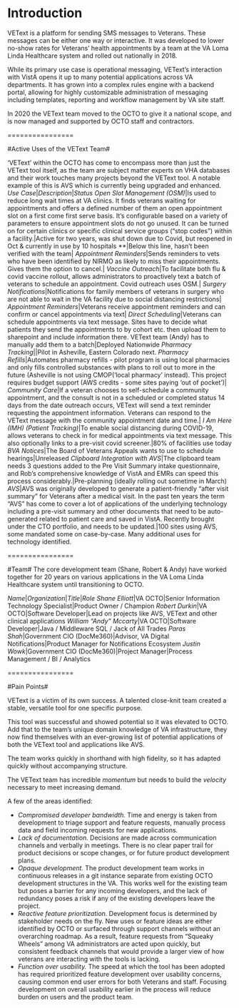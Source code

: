 # Introduction #

VEText is a platform for sending SMS messages to Veterans. These messages can be either one way or interactive. It was developed to lower no-show rates for Veterans’ health appointments by a team at the VA Loma Linda Healthcare system and rolled out nationally in 2018. 

While its primary use case is operational messaging, VEText’s interaction with VistA opens it up to many potential applications across VA departments. It has grown into a complex rules engine with a backend portal, allowing for highly customizable administration of messaging including templates, reporting and workflow management by VA site staff. 

In 2020 the VEText team moved to the OCTO to give it a national scope, and is now managed and supported by OCTO staff and contractors.


================

#Active Uses of the VEText Team#

‘VEText’ within the OCTO has come to encompass more than just the VEText tool itself, as the team are subject matter experts on VHA databases and their work touches many projects beyond the VEText tool. A notable example of this is AVS which is currently being upgraded and enhanced. 
*Use Case*|*Description*|*Status*
*Open Slot Management (OSM)*|Is used to reduce long wait times at VA clinics. It finds veterans waiting for appointments and offers a defined number of them an open appointment slot on a first come first serve basis. It’s configurable based on a variety of parameters to ensure appointment slots do not go unused. It can be turned on for certain clinics or specific clinical service groups (“stop codes”) within a facility.|Active for two years, was shut down due to Covid, but reopened in Oct & currently in use by 10 hospitals
**|Below this line, hasn’t been verified with the team|
*Appointment Reminders*|Sends reminders to vets who have been identified by NIRMO as likely to miss their appointments. Gives them the option to cancel.|
*Vaccine Outreach*|To facilitate both flu & covid vaccine rollout, allows administrators to proactively text a batch of veterans to schedule an appointment. Covid outreach uses OSM.|
*Surgery Notifications*|Notifications for family members of veterans in surgery who are not able to wait in the VA facility due to social distancing restrictions|
*Appointment Reminders*|Veterans receive appointment reminders and can confirm or cancel appointments via text|
*Direct Scheduling*|Veterans can schedule appointments via text message. Sites have to decide what patients they send the appointments to by cohort etc. then upload them to sharepoint and include information there. VEText team (Andy) has to manually add them to a batch|Deployed Nationwide
*Pharmacy Tracking*||Pilot in Asheville, Eastern Colorado next.
*Pharmacy Refills*|Automates pharmacy refills - pilot program is using local pharmacies and only fills controlled substances with plans to roll out to more in the future (Asheville is not using CMOP(‘local pharmacy’ instead). This project requires budget support (AWS credits - some sites paying ‘out of pocket’)|
*Community Care*|If a veteran chooses to self-schedule a community appointment, and the consult is not in a scheduled or completed status 14 days from the date outreach occurs, VEText will send a text reminder requesting the appointment information. Veterans can respond to the VEText message with the community appointment date and time.|
*I Am Here (IMH) (Patient Tracking)*|To enable social distancing during COVID-19, allows veterans to check in for medical appointments via text message. This also optionally links to a pre-visit covid screener.|80% of facilities use today
*BVA Notices*|The Board of Veterans Appeals wants to use to schedule hearings|Unreleased
*Clipboard Integration with AVS*|The clipboard team needs 3 questions added to the Pre Visit Summary intake questionnaire, and Rob’s comprehensive knowledge of VistA and EMRs can speed this process considerably.|Pre-planning (ideally rolling out sometime in March)
*AVS*|AVS was originally developed to generate a patient-friendly “after visit summary” for Veterans after a medical visit. In the past ten years the term “AVS” has come to cover a lot of applications of the underlying technology including a pre-visit summary and other documents that need to be auto-generated related to patient care and saved in VistA. Recently brought under the CTO portfolio, and needs to be updated.|100 sites using AVS, some mandated some on case-by-case. Many additional uses for technology identified.


================

#Team#
The core development team (Shane, Robert & Andy) have worked together for 20 years on various applications in the VA Loma Linda Healthcare system until transitioning to OCTO. 

*Name*|*Organization*|*Title*|*Role*
*Shane Elliott*|VA OCTO|Senior Information Technology Specialist|Product Owner / Champion
*Robert Durkin*|VA OCTO|Software Developer|Lead on projects like AVS, VEText and other clinical applications
*William “Andy” Mccarty*|VA OCTO|Software Developer|Java / Middleware SQL / Jack of All Trades
*Paras Shah*|Government CIO (DocMe360)|Advisor, VA Digital Notifications|Product Manager for Notifications Ecosystem
*Justin Wowk*|Government CIO (DocMe360)|Project Manager|Process Management / BI / Analytics


================

#Pain Points#

VEText is a victim of its own success. A talented close-knit team created a stable, versatile tool for one specific purpose. 

This tool was successful and showed potential so it was elevated to OCTO. Add that to the team’s unique domain knowledge of VA infrastructure, they now find themselves with an ever-growing list of potential applications of both the VEText tool and applications like AVS.

The team works quickly in shorthand with high fidelity, so it has adapted quickly without accompanying structure. 

The VEText team has incredible *momentum* but needs to build the *velocity* necessary to meet increasing demand.  

A few of the areas identified:

+ *Compromised developer bandwidth.* Time and energy is taken from development to triage support and feature requests, manually process data and field incoming requests for new applications.
+ *Lack of documentation.* Decisions are made across communication channels and verbally in meetings. There is no clear paper trail for product decisions or scope changes, or for future product development plans.
+ *Opaque development.* The product development team works in continuous releases in a git instance separate from existing OCTO development structures in the VA. This works well for the existing team but poses a barrier for any incoming developers, and the lack of redundancy poses a risk if any of the existing developers leave the project. 
+ *Reactive feature prioritization.* Development focus is determined by stakeholder needs on the fly. New uses or feature ideas are either identified by OCTO or surfaced through support channels without an overarching roadmap. As a result, feature requests from “Squeaky Wheels” among VA administrators are acted upon quickly, but consistent feedback channels that would provide a larger view of how veterans are interacting with the tools is lacking.
+ *Function over usability.* The speed at which the tool has been adopted has required prioritized feature development over usability concerns, causing common end user errors for both Veterans and staff. Focusing development on overall usability earlier in the process will reduce burden on users and the product team.
